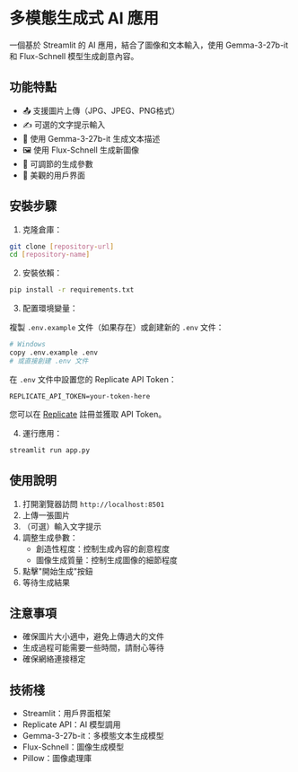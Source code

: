 # 多模態生成式 AI 應用

一個基於 Streamlit 的 AI 應用，結合了圖像和文本輸入，使用 Gemma-3-27b-it 和 Flux-Schnell 模型生成創意內容。

## 功能特點

- 📤 支援圖片上傳（JPG、JPEG、PNG格式）
- ✍️ 可選的文字提示輸入
- 🎨 使用 Gemma-3-27b-it 生成文本描述
- 🖼️ 使用 Flux-Schnell 生成新圖像
- 🎯 可調節的生成參數
- 💫 美觀的用戶界面

## 安裝步驟

1. 克隆倉庫：
```bash
git clone [repository-url]
cd [repository-name]
```

2. 安裝依賴：
```bash
pip install -r requirements.txt
```

3. 配置環境變量：

複製 `.env.example` 文件（如果存在）或創建新的 `.env` 文件：
```bash
# Windows
copy .env.example .env
# 或直接創建 .env 文件
```

在 `.env` 文件中設置您的 Replicate API Token：
```
REPLICATE_API_TOKEN=your-token-here
```

您可以在 [Replicate](https://replicate.com/) 註冊並獲取 API Token。

4. 運行應用：
```bash
streamlit run app.py
```

## 使用說明

1. 打開瀏覽器訪問 `http://localhost:8501`
2. 上傳一張圖片
3. （可選）輸入文字提示
4. 調整生成參數：
   - 創造性程度：控制生成內容的創意程度
   - 圖像生成質量：控制生成圖像的細節程度
5. 點擊"開始生成"按鈕
6. 等待生成結果

## 注意事項

- 確保圖片大小適中，避免上傳過大的文件
- 生成過程可能需要一些時間，請耐心等待
- 確保網絡連接穩定

## 技術棧

- Streamlit：用戶界面框架
- Replicate API：AI 模型調用
- Gemma-3-27b-it：多模態文本生成模型
- Flux-Schnell：圖像生成模型
- Pillow：圖像處理庫
